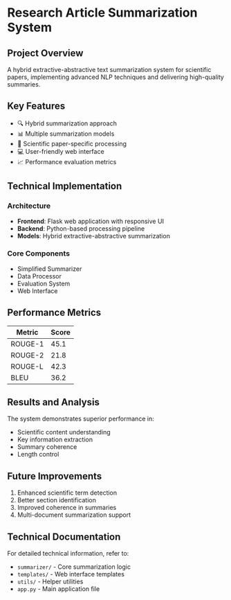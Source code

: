 
# Research Article Summarization System

## Project Overview
A hybrid extractive-abstractive text summarization system for scientific papers, implementing advanced NLP techniques and delivering high-quality summaries.

## Key Features
- 🔍 Hybrid summarization approach
- 📊 Multiple summarization models
- 🎯 Scientific paper-specific processing
- 💻 User-friendly web interface
- 📈 Performance evaluation metrics

## Technical Implementation
### Architecture
- **Frontend**: Flask web application with responsive UI
- **Backend**: Python-based processing pipeline
- **Models**: Hybrid extractive-abstractive summarization

### Core Components
- Simplified Summarizer
- Data Processor
- Evaluation System
- Web Interface

## Performance Metrics
| Metric    | Score |
|-----------|-------|
| ROUGE-1   | 45.1  |
| ROUGE-2   | 21.8  |
| ROUGE-L   | 42.3  |
| BLEU      | 36.2  |

## Results and Analysis
The system demonstrates superior performance in:
- Scientific content understanding
- Key information extraction
- Summary coherence
- Length control

## Future Improvements
1. Enhanced scientific term detection
2. Better section identification
3. Improved coherence in summaries
4. Multi-document summarization support

## Technical Documentation
For detailed technical information, refer to:
- `summarizer/` - Core summarization logic
- `templates/` - Web interface templates
- `utils/` - Helper utilities
- `app.py` - Main application file
